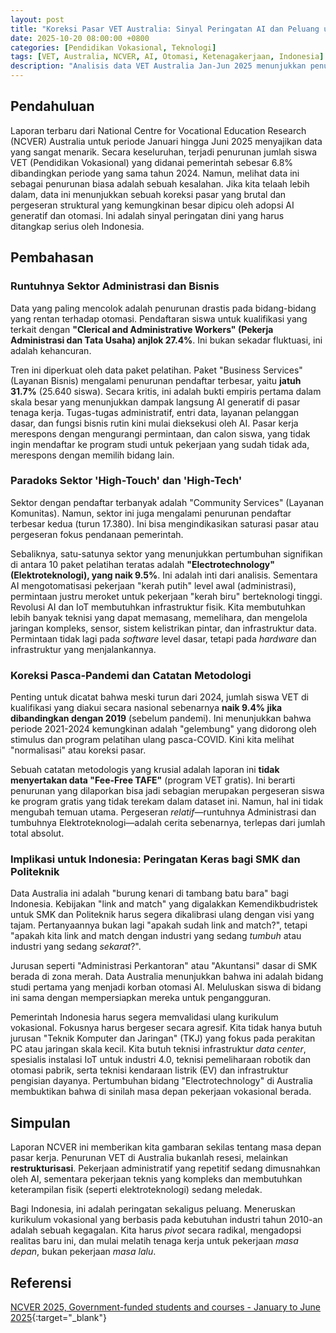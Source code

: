```yaml
---
layout: post
title: "Koreksi Pasar VET Australia: Sinyal Peringatan AI dan Peluang untuk Indonesia"
date: 2025-10-20 08:00:00 +0800
categories: [Pendidikan Vokasional, Teknologi]
tags: [VET, Australia, NCVER, AI, Otomasi, Ketenagakerjaan, Indonesia]
description: "Analisis data VET Australia Jan-Jun 2025 menunjukkan penurunan besar di sektor administrasi, kemungkinan akibat AI. Ini adalah peringatan keras bagi pendidikan vokasional Indonesia."
---
```


## Pendahuluan

Laporan terbaru dari National Centre for Vocational Education Research (NCVER) Australia untuk periode Januari hingga Juni 2025 menyajikan data yang sangat menarik. Secara keseluruhan, terjadi penurunan jumlah siswa VET (Pendidikan Vokasional) yang didanai pemerintah sebesar 6.8% dibandingkan periode yang sama tahun 2024. Namun, melihat data ini sebagai penurunan biasa adalah sebuah kesalahan. Jika kita telaah lebih dalam, data ini menunjukkan sebuah koreksi pasar yang brutal dan pergeseran struktural yang kemungkinan besar dipicu oleh adopsi AI generatif dan otomasi. Ini adalah sinyal peringatan dini yang harus ditangkap serius oleh Indonesia.

## Pembahasan

### Runtuhnya Sektor Administrasi dan Bisnis

Data yang paling mencolok adalah penurunan drastis pada bidang-bidang yang rentan terhadap otomasi. Pendaftaran siswa untuk kualifikasi yang terkait dengan **"Clerical and Administrative Workers" (Pekerja Administrasi dan Tata Usaha) anjlok 27.4%**. Ini bukan sekadar fluktuasi, ini adalah kehancuran.

Tren ini diperkuat oleh data paket pelatihan. Paket "Business Services" (Layanan Bisnis) mengalami penurunan pendaftar terbesar, yaitu **jatuh 31.7%** (25.640 siswa). Secara kritis, ini adalah bukti empiris pertama dalam skala besar yang menunjukkan dampak langsung AI generatif di pasar tenaga kerja. Tugas-tugas administratif, entri data, layanan pelanggan dasar, dan fungsi bisnis rutin kini mulai dieksekusi oleh AI. Pasar kerja merespons dengan mengurangi permintaan, dan calon siswa, yang tidak ingin mendaftar ke program studi untuk pekerjaan yang sudah tidak ada, merespons dengan memilih bidang lain.

### Paradoks Sektor 'High-Touch' dan 'High-Tech'

Sektor dengan pendaftar terbanyak adalah "Community Services" (Layanan Komunitas). Namun, sektor ini juga mengalami penurunan pendaftar terbesar kedua (turun 17.380). Ini bisa mengindikasikan saturasi pasar atau pergeseran fokus pendanaan pemerintah.

Sebaliknya, satu-satunya sektor yang menunjukkan pertumbuhan signifikan di antara 10 paket pelatihan teratas adalah **"Electrotechnology" (Elektroteknologi), yang naik 9.5%**. Ini adalah inti dari analisis. Sementara AI mengotomatisasi pekerjaan "kerah putih" level awal (administrasi), permintaan justru meroket untuk pekerjaan "kerah biru" berteknologi tinggi. Revolusi AI dan IoT membutuhkan infrastruktur fisik. Kita membutuhkan lebih banyak teknisi yang dapat memasang, memelihara, dan mengelola jaringan kompleks, sensor, sistem kelistrikan pintar, dan infrastruktur data. Permintaan tidak lagi pada *software* level dasar, tetapi pada *hardware* dan infrastruktur yang menjalankannya.

### Koreksi Pasca-Pandemi dan Catatan Metodologi

Penting untuk dicatat bahwa meski turun dari 2024, jumlah siswa VET di kualifikasi yang diakui secara nasional sebenarnya **naik 9.4% jika dibandingkan dengan 2019** (sebelum pandemi). Ini menunjukkan bahwa periode 2021-2024 kemungkinan adalah "gelembung" yang didorong oleh stimulus dan program pelatihan ulang pasca-COVID. Kini kita melihat "normalisasi" atau koreksi pasar.

Sebuah catatan metodologis yang krusial adalah laporan ini **tidak menyertakan data "Fee-Free TAFE"** (program VET gratis). Ini berarti penurunan yang dilaporkan bisa jadi sebagian merupakan pergeseran siswa ke program gratis yang tidak terekam dalam dataset ini. Namun, hal ini tidak mengubah temuan utama. Pergeseran *relatif*—runtuhnya Administrasi dan tumbuhnya Elektroteknologi—adalah cerita sebenarnya, terlepas dari jumlah total absolut.

### Implikasi untuk Indonesia: Peringatan Keras bagi SMK dan Politeknik

Data Australia ini adalah "burung kenari di tambang batu bara" bagi Indonesia. Kebijakan "link and match" yang digalakkan Kemendikbudristek untuk SMK dan Politeknik harus segera dikalibrasi ulang dengan visi yang tajam. Pertanyaannya bukan lagi "apakah sudah link and match?", tetapi "apakah kita link and match dengan industri yang sedang *tumbuh* atau industri yang sedang *sekarat*?".

Jurusan seperti "Administrasi Perkantoran" atau "Akuntansi" dasar di SMK berada di zona merah. Data Australia menunjukkan bahwa ini adalah bidang studi pertama yang menjadi korban otomasi AI. Meluluskan siswa di bidang ini sama dengan mempersiapkan mereka untuk pengangguran.

Pemerintah Indonesia harus segera memvalidasi ulang kurikulum vokasional. Fokusnya harus bergeser secara agresif. Kita tidak hanya butuh jurusan "Teknik Komputer dan Jaringan" (TKJ) yang fokus pada perakitan PC atau jaringan skala kecil. Kita butuh teknisi infrastruktur *data center*, spesialis instalasi IoT untuk industri 4.0, teknisi pemeliharaan robotik dan otomasi pabrik, serta teknisi kendaraan listrik (EV) dan infrastruktur pengisian dayanya. Pertumbuhan bidang "Electrotechnology" di Australia membuktikan bahwa di sinilah masa depan pekerjaan vokasional berada.

## Simpulan

Laporan NCVER ini memberikan kita gambaran sekilas tentang masa depan pasar kerja. Penurunan VET di Australia bukanlah resesi, melainkan **restrukturisasi**. Pekerjaan administratif yang repetitif sedang dimusnahkan oleh AI, sementara pekerjaan teknis yang kompleks dan membutuhkan keterampilan fisik (seperti elektroteknologi) sedang meledak.

Bagi Indonesia, ini adalah peringatan sekaligus peluang. Meneruskan kurikulum vokasional yang berbasis pada kebutuhan industri tahun 2010-an adalah sebuah kegagalan. Kita harus *pivot* secara radikal, mengadopsi realitas baru ini, dan mulai melatih tenaga kerja untuk pekerjaan *masa depan*, bukan pekerjaan *masa lalu*.

## Referensi

[NCVER 2025, Government-funded students and courses - January to June 2025](https://www.ncver.edu.au/research-and-statistics/publications/all-publications/government-funded-students-and-courses-january-to-june-2025){:target="_blank"}